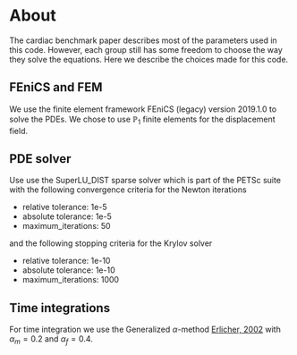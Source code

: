 # About

The cardiac benchmark paper describes most of the parameters used in this code. However, each group still has some freedom to choose the way they solve the equations. Here we describe the choices made for this code.

## FEniCS and FEM
We use the finite element framework FEniCS (legacy) version 2019.1.0 to solve the PDEs. We chose to use $\mathbb{P}_1$ finite elements for the displacement field.

## PDE solver
Use use the SuperLU_DIST sparse solver which is part of the PETSc suite with the following convergence criteria for the Newton iterations
- relative tolerance: 1e-5
- absolute tolerance: 1e-5
- maximum_iterations: 50

and the following stopping criteria for the Krylov solver

- relative tolerance: 1e-10
- absolute tolerance: 1e-10
- maximum_iterations: 1000

## Time integrations

For time integration we use the Generalized $\alpha$-method [Erlicher, 2002](https://doi.org/10.1007/s00466-001-0273-z) with $\alpha_m = 0.2$ and $\alpha_f = 0.4$.
